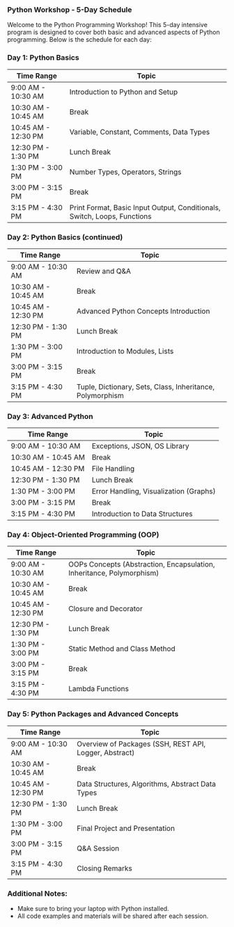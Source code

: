 ### Python Workshop - 5-Day Schedule

Welcome to the Python Programming Workshop! This 5-day intensive program is designed to cover both basic and advanced aspects of Python programming. Below is the schedule for each day:

### Day 1: Python Basics

| Time Range   | Topic                                                              |
|--------------|--------------------------------------------------------------------|
| 9:00 AM - 10:30 AM | Introduction to Python and Setup                              |
| 10:30 AM - 10:45 AM | Break                                                |
| 10:45 AM - 12:30 PM | Variable, Constant, Comments, Data Types                    |
| 12:30 PM - 1:30 PM  | Lunch Break                                           |
| 1:30 PM - 3:00 PM   | Number Types, Operators, Strings                          |
| 3:00 PM - 3:15 PM   | Break                                                |
| 3:15 PM - 4:30 PM   | Print Format, Basic Input Output, Conditionals, Switch, Loops, Functions |
                                      

### Day 2: Python Basics (continued)

| Time Range   | Topic                                                              |
|--------------|--------------------------------------------------------------------|
| 9:00 AM - 10:30 AM | Review and Q&A                                         |
| 10:30 AM - 10:45 AM | Break                                                |
| 10:45 AM - 12:30 PM | Advanced Python Concepts Introduction                  |
| 12:30 PM - 1:30 PM  | Lunch Break                                           |
| 1:30 PM - 3:00 PM   | Introduction to Modules, Lists                          |
| 3:00 PM - 3:15 PM   | Break                                                |
| 3:15 PM - 4:30 PM   | Tuple, Dictionary, Sets, Class, Inheritance, Polymorphism |

### Day 3: Advanced Python

| Time Range   | Topic                                                              |
|--------------|--------------------------------------------------------------------|
| 9:00 AM - 10:30 AM | Exceptions, JSON, OS Library                             |
| 10:30 AM - 10:45 AM | Break                                                |
| 10:45 AM - 12:30 PM | File Handling                                        |
| 12:30 PM - 1:30 PM  | Lunch Break                                           |
| 1:30 PM - 3:00 PM   | Error Handling, Visualization (Graphs)                  |
| 3:00 PM - 3:15 PM   | Break                                                |
| 3:15 PM - 4:30 PM   | Introduction to Data Structures                         |

### Day 4: Object-Oriented Programming (OOP)

| Time Range   | Topic                                                              |
|--------------|--------------------------------------------------------------------|
| 9:00 AM - 10:30 AM | OOPs Concepts (Abstraction, Encapsulation, Inheritance, Polymorphism) |
| 10:30 AM - 10:45 AM | Break                                                |
| 10:45 AM - 12:30 PM | Closure and Decorator                                  |
| 12:30 PM - 1:30 PM  | Lunch Break                                           |
| 1:30 PM - 3:00 PM   | Static Method and Class Method                         |
| 3:00 PM - 3:15 PM   | Break                                                |
| 3:15 PM - 4:30 PM   | Lambda Functions                                       |

### Day 5: Python Packages and Advanced Concepts

| Time Range   | Topic                                                              |
|--------------|--------------------------------------------------------------------|
| 9:00 AM - 10:30 AM | Overview of Packages (SSH, REST API, Logger, Abstract)     |
| 10:30 AM - 10:45 AM | Break                                                |
| 10:45 AM - 12:30 PM | Data Structures, Algorithms, Abstract Data Types           |
| 12:30 PM - 1:30 PM  | Lunch Break                                           |
| 1:30 PM - 3:00 PM   | Final Project and Presentation                         |
| 3:00 PM - 3:15 PM   | Q&A Session                                          |
| 3:15 PM - 4:30 PM   | Closing Remarks                                       |

### Additional Notes:
- Make sure to bring your laptop with Python installed.
- All code examples and materials will be shared after each session.
